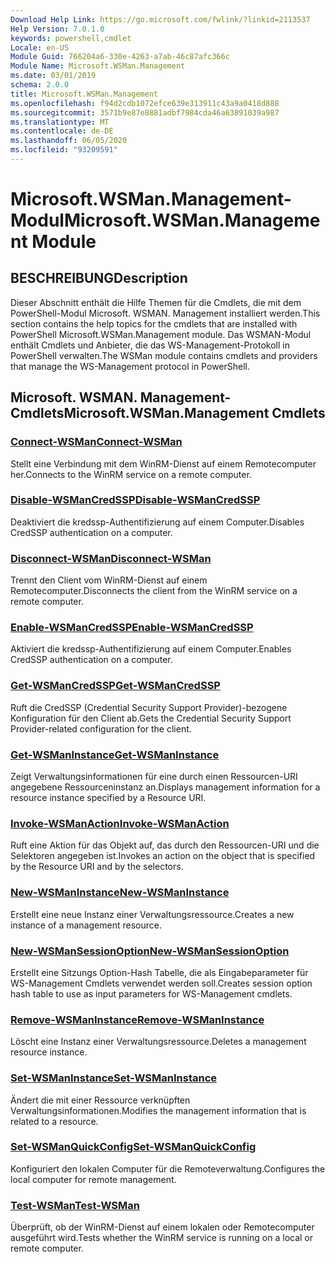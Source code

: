 ```yaml
---
Download Help Link: https://go.microsoft.com/fwlink/?linkid=2113537
Help Version: 7.0.1.0
keywords: powershell,cmdlet
Locale: en-US
Module Guid: 766204a6-330e-4263-a7ab-46c87afc366c
Module Name: Microsoft.WSMan.Management
ms.date: 03/01/2019
schema: 2.0.0
title: Microsoft.WSMan.Management
ms.openlocfilehash: f94d2cdb1072efce639e313911c43a9a0418d888
ms.sourcegitcommit: 3571b9e87e8881adbf7984cda46a63891039a987
ms.translationtype: MT
ms.contentlocale: de-DE
ms.lasthandoff: 06/05/2020
ms.locfileid: "93209591"
---
```

# <span data-ttu-id="133c5-103">Microsoft.WSMan.Management-Modul</span><span class="sxs-lookup"><span data-stu-id="133c5-103">Microsoft.WSMan.Management Module</span></span>

## <span data-ttu-id="133c5-104">BESCHREIBUNG</span><span class="sxs-lookup"><span data-stu-id="133c5-104">Description</span></span>

<span data-ttu-id="133c5-105">Dieser Abschnitt enthält die Hilfe Themen für die Cmdlets, die mit dem PowerShell-Modul Microsoft. WSMAN. Management installiert werden.</span><span class="sxs-lookup"><span data-stu-id="133c5-105">This section contains the help topics for the cmdlets that are installed with PowerShell Microsoft.WSMan.Management module.</span></span> <span data-ttu-id="133c5-106">Das WSMAN-Modul enthält Cmdlets und Anbieter, die das WS-Management-Protokoll in PowerShell verwalten.</span><span class="sxs-lookup"><span data-stu-id="133c5-106">The WSMan module contains cmdlets and providers that manage the WS-Management protocol in PowerShell.</span></span>

## <span data-ttu-id="133c5-107">Microsoft. WSMAN. Management-Cmdlets</span><span class="sxs-lookup"><span data-stu-id="133c5-107">Microsoft.WSMan.Management Cmdlets</span></span>

### [<span data-ttu-id="133c5-108">Connect-WSMan</span><span class="sxs-lookup"><span data-stu-id="133c5-108">Connect-WSMan</span></span>](Connect-WSMan.md)
<span data-ttu-id="133c5-109">Stellt eine Verbindung mit dem WinRM-Dienst auf einem Remotecomputer her.</span><span class="sxs-lookup"><span data-stu-id="133c5-109">Connects to the WinRM service on a remote computer.</span></span>

### [<span data-ttu-id="133c5-110">Disable-WSManCredSSP</span><span class="sxs-lookup"><span data-stu-id="133c5-110">Disable-WSManCredSSP</span></span>](Disable-WSManCredSSP.md)
<span data-ttu-id="133c5-111">Deaktiviert die kredssp-Authentifizierung auf einem Computer.</span><span class="sxs-lookup"><span data-stu-id="133c5-111">Disables CredSSP authentication on a computer.</span></span>

### [<span data-ttu-id="133c5-112">Disconnect-WSMan</span><span class="sxs-lookup"><span data-stu-id="133c5-112">Disconnect-WSMan</span></span>](Disconnect-WSMan.md)
<span data-ttu-id="133c5-113">Trennt den Client vom WinRM-Dienst auf einem Remotecomputer.</span><span class="sxs-lookup"><span data-stu-id="133c5-113">Disconnects the client from the WinRM service on a remote computer.</span></span>

### [<span data-ttu-id="133c5-114">Enable-WSManCredSSP</span><span class="sxs-lookup"><span data-stu-id="133c5-114">Enable-WSManCredSSP</span></span>](Enable-WSManCredSSP.md)
<span data-ttu-id="133c5-115">Aktiviert die kredssp-Authentifizierung auf einem Computer.</span><span class="sxs-lookup"><span data-stu-id="133c5-115">Enables CredSSP authentication on a computer.</span></span>

### [<span data-ttu-id="133c5-116">Get-WSManCredSSP</span><span class="sxs-lookup"><span data-stu-id="133c5-116">Get-WSManCredSSP</span></span>](Get-WSManCredSSP.md)
<span data-ttu-id="133c5-117">Ruft die CredSSP (Credential Security Support Provider)-bezogene Konfiguration für den Client ab.</span><span class="sxs-lookup"><span data-stu-id="133c5-117">Gets the Credential Security Support Provider-related configuration for the client.</span></span>

### [<span data-ttu-id="133c5-118">Get-WSManInstance</span><span class="sxs-lookup"><span data-stu-id="133c5-118">Get-WSManInstance</span></span>](Get-WSManInstance.md)
<span data-ttu-id="133c5-119">Zeigt Verwaltungsinformationen für eine durch einen Ressourcen-URI angegebene Ressourceninstanz an.</span><span class="sxs-lookup"><span data-stu-id="133c5-119">Displays management information for a resource instance specified by a Resource URI.</span></span>

### [<span data-ttu-id="133c5-120">Invoke-WSManAction</span><span class="sxs-lookup"><span data-stu-id="133c5-120">Invoke-WSManAction</span></span>](Invoke-WSManAction.md)
<span data-ttu-id="133c5-121">Ruft eine Aktion für das Objekt auf, das durch den Ressourcen-URI und die Selektoren angegeben ist.</span><span class="sxs-lookup"><span data-stu-id="133c5-121">Invokes an action on the object that is specified by the Resource URI and by the selectors.</span></span>

### [<span data-ttu-id="133c5-122">New-WSManInstance</span><span class="sxs-lookup"><span data-stu-id="133c5-122">New-WSManInstance</span></span>](New-WSManInstance.md)
<span data-ttu-id="133c5-123">Erstellt eine neue Instanz einer Verwaltungsressource.</span><span class="sxs-lookup"><span data-stu-id="133c5-123">Creates a new instance of a management resource.</span></span>

### [<span data-ttu-id="133c5-124">New-WSManSessionOption</span><span class="sxs-lookup"><span data-stu-id="133c5-124">New-WSManSessionOption</span></span>](New-WSManSessionOption.md)
<span data-ttu-id="133c5-125">Erstellt eine Sitzungs Option-Hash Tabelle, die als Eingabeparameter für WS-Management Cmdlets verwendet werden soll.</span><span class="sxs-lookup"><span data-stu-id="133c5-125">Creates session option hash table to use as input parameters for WS-Management cmdlets.</span></span>

### [<span data-ttu-id="133c5-126">Remove-WSManInstance</span><span class="sxs-lookup"><span data-stu-id="133c5-126">Remove-WSManInstance</span></span>](Remove-WSManInstance.md)
<span data-ttu-id="133c5-127">Löscht eine Instanz einer Verwaltungsressource.</span><span class="sxs-lookup"><span data-stu-id="133c5-127">Deletes a management resource instance.</span></span>

### [<span data-ttu-id="133c5-128">Set-WSManInstance</span><span class="sxs-lookup"><span data-stu-id="133c5-128">Set-WSManInstance</span></span>](Set-WSManInstance.md)
<span data-ttu-id="133c5-129">Ändert die mit einer Ressource verknüpften Verwaltungsinformationen.</span><span class="sxs-lookup"><span data-stu-id="133c5-129">Modifies the management information that is related to a resource.</span></span>

### [<span data-ttu-id="133c5-130">Set-WSManQuickConfig</span><span class="sxs-lookup"><span data-stu-id="133c5-130">Set-WSManQuickConfig</span></span>](Set-WSManQuickConfig.md)
<span data-ttu-id="133c5-131">Konfiguriert den lokalen Computer für die Remoteverwaltung.</span><span class="sxs-lookup"><span data-stu-id="133c5-131">Configures the local computer for remote management.</span></span>

### [<span data-ttu-id="133c5-132">Test-WSMan</span><span class="sxs-lookup"><span data-stu-id="133c5-132">Test-WSMan</span></span>](Test-WSMan.md)
<span data-ttu-id="133c5-133">Überprüft, ob der WinRM-Dienst auf einem lokalen oder Remotecomputer ausgeführt wird.</span><span class="sxs-lookup"><span data-stu-id="133c5-133">Tests whether the WinRM service is running on a local or remote computer.</span></span>
